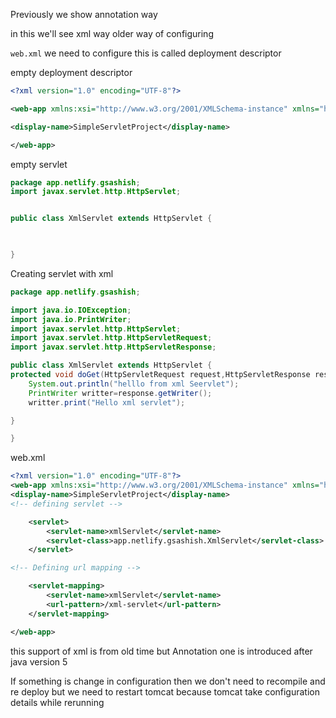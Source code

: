 
Previously we show annotation way

in this we'll see xml way older way of configuring

`web.xml` we need to configure this is called deployment descriptor

empty deployment descriptor
```xml
<?xml version="1.0" encoding="UTF-8"?>

<web-app xmlns:xsi="http://www.w3.org/2001/XMLSchema-instance" xmlns="http://java.sun.com/xml/ns/javaee" xsi:schemaLocation="http://java.sun.com/xml/ns/javaee http://java.sun.com/xml/ns/javaee/web-app_3_0.xsd" id="WebApp_ID" version="3.0">

<display-name>SimpleServletProject</display-name>

</web-app>
```

empty servlet
```java
package app.netlify.gsashish;
import javax.servlet.http.HttpServlet;


public class XmlServlet extends HttpServlet {

  

}
```


Creating servlet with xml

```java
package app.netlify.gsashish;

import java.io.IOException;
import java.io.PrintWriter;
import javax.servlet.http.HttpServlet;
import javax.servlet.http.HttpServletRequest;
import javax.servlet.http.HttpServletResponse;

public class XmlServlet extends HttpServlet {
protected void doGet(HttpServletRequest request,HttpServletResponse response) throws IOException {
	System.out.println("helllo from xml Seervlet");
	PrintWriter writter=response.getWriter();
	writter.print("Hello xml servlet");

}

}
```

web.xml
```xml
<?xml version="1.0" encoding="UTF-8"?>
<web-app xmlns:xsi="http://www.w3.org/2001/XMLSchema-instance" xmlns="http://java.sun.com/xml/ns/javaee" xsi:schemaLocation="http://java.sun.com/xml/ns/javaee http://java.sun.com/xml/ns/javaee/web-app_3_0.xsd" id="WebApp_ID" version="3.0">
<display-name>SimpleServletProject</display-name>
<!-- defining servlet -->

	<servlet>
		<servlet-name>xmlServlet</servlet-name>
		<servlet-class>app.netlify.gsashish.XmlServlet</servlet-class>
	</servlet>

<!-- Defining url mapping -->

	<servlet-mapping>
		<servlet-name>xmlServlet</servlet-name>
		<url-pattern>/xml-servlet</url-pattern>
	</servlet-mapping>

</web-app>
```

this support of xml is from old time but Annotation one is  introduced after java version 5

If something is change in configuration then we don't need to recompile and re deploy but we need to restart tomcat because tomcat take configuration details while rerunning

